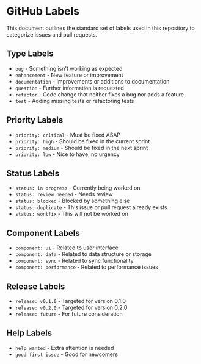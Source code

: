# GitHub Labels

This document outlines the standard set of labels used in this repository to categorize issues and pull requests.

## Type Labels

- `bug` - Something isn't working as expected
- `enhancement` - New feature or improvement
- `documentation` - Improvements or additions to documentation
- `question` - Further information is requested
- `refactor` - Code change that neither fixes a bug nor adds a feature
- `test` - Adding missing tests or refactoring tests

## Priority Labels

- `priority: critical` - Must be fixed ASAP
- `priority: high` - Should be fixed in the current sprint
- `priority: medium` - Should be fixed in the next sprint
- `priority: low` - Nice to have, no urgency

## Status Labels

- `status: in progress` - Currently being worked on
- `status: review needed` - Needs review
- `status: blocked` - Blocked by something else
- `status: duplicate` - This issue or pull request already exists
- `status: wontfix` - This will not be worked on

## Component Labels

- `component: ui` - Related to user interface
- `component: data` - Related to data structure or storage
- `component: sync` - Related to sync functionality
- `component: performance` - Related to performance issues

## Release Labels

- `release: v0.1.0` - Targeted for version 0.1.0
- `release: v0.2.0` - Targeted for version 0.2.0
- `release: future` - For future consideration

## Help Labels

- `help wanted` - Extra attention is needed
- `good first issue` - Good for newcomers
